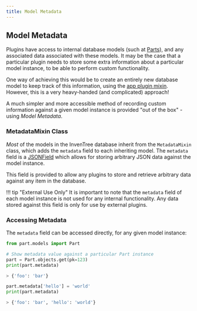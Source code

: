 ```yaml
---
title: Model Metadata
---
```


## Model Metadata

Plugins have access to internal database models (such at [Parts](../../part/part.md)), and any associated data associated with these models. It may be the case that a particular plugin needs to store some extra information about a particular model instance, to be able to perform custom functionality.

One way of achieving this would be to create an entirely new database model to keep track of this information, using the [app plugin mixin](./app.md). However, this is a very heavy-handed (and complicated) approach!

A much simpler and more accessible method of recording custom information against a given model instance is provided "out of the box" - using *Model Metadata*.

### MetadataMixin Class

*Most* of the models in the InvenTree database inherit from the `MetadataMixin` class, which adds the `metadata` field to each inheriting model. The `metadata` field is a [JSONField](https://docs.djangoproject.com/en/3.2/ref/models/fields/#django.db.models.JSONField) which allows for storing arbitrary JSON data against the model instance.

This field is provided to allow any plugins to store and retrieve arbitrary data against any item in the database.

!!! tip "External Use Only"
    It is important to note that the `metadata` field of each model instance is not used for any internal functionality. Any data stored against this field is only for use by external plugins.

### Accessing Metadata

The `metadata` field can be accessed directly, for any given model instance:

```python
from part.models import Part

# Show metadata value against a particular Part instance
part = Part.objects.get(pk=123)
print(part.metadata)

> {'foo': 'bar'}

part.metadata['hello'] = 'world'
print(part.metadata)

> {'foo': 'bar', 'hello': 'world'}
```
